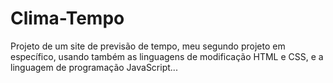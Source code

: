 # Clima-Tempo
Projeto de um site de previsão de tempo, meu segundo projeto em específico, usando também as linguagens de modificação HTML e CSS, e a linguagem de programação JavaScript...
